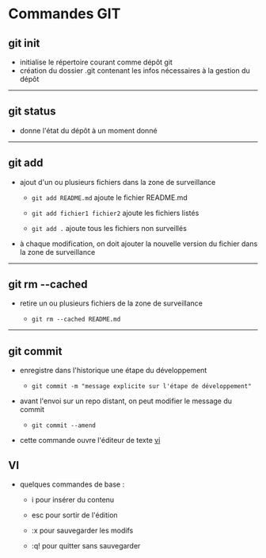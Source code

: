 # Commandes GIT

## git init

- initialise le répertoire courant comme dépôt git
- création du dossier .git contenant les infos nécessaires à la gestion du dépôt

---

## git status

- donne l'état du dépôt à un moment donné

---

## git add

- ajout d'un ou plusieurs fichiers dans la zone de surveillance

    - `git add README.md` ajoute le fichier README.md

    - `git add fichier1 fichier2` ajoute les fichiers listés

    - `git add .` ajoute tous les fichiers non surveillés 

- à chaque modification, on doit ajouter la nouvelle version du fichier dans la zone de surveillance

---

## git rm --cached 

- retire un ou plusieurs fichiers de la zone de surveillance

    - `git rm --cached README.md`

---

## git commit

- enregistre dans l'historique une étape du développement

    - `git commit -m "message explicite sur l'étape de développement"`

- avant l'envoi sur un repo distant, on peut modifier le message du commit

    - `git commit --amend`

- cette commande ouvre l'éditeur de texte [vi](http://wiki.linux-france.org/wiki/Utilisation_de_vi)

## VI

- quelques commandes de base :

    - i pour insérer du contenu

    - esc pour sortir de l'édition

    - :x pour sauvegarder les modifs

    - :q! pour quitter sans sauvegarder
